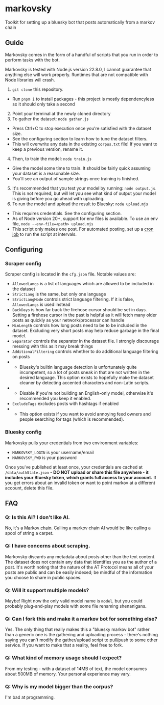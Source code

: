 # markovsky
Toolkit for setting up a bluesky bot that posts automatically from a markov chain

## Guide
Markovsky comes in the form of a handful of scripts that you run in order to perform tasks with the bot.

Markovsky is tested with Node.js version 22.8.0, I cannot guarantee that anything else will work properly. Runtimes that are not compatible with Node libraries will crash.

1. `git clone` this repository.
- Run `pnpm i` to install packages - this project is mostly dependencyless so it should only take a second
2. Point your terminal at the newly cloned directory
3. To gather the dataset: `node gather.js`
- Press Ctrl+C to stop execution once you're satisfied with the dataset size.
- See the configuring section to learn how to tune the dataset filters.
- This will overwrite any data in the existing `corpus.txt` file! If you want to keep a previous version, rename it.
4. Then, to train the model: `node train.js`
- Give the model some time to train. It should be fairly quick assuming your dataset is a reasonable size.
- You'll see an output of sample strings once training is finished.
5. It's recommended that you test your model by running: `node output.js`. This is not required, but will let you see what kind of output your model is giving before you go ahead with uploading.
6. To run the model and upload the result to Bluesky: `node upload.mjs`
- This requires credentials. See the configuring section.
- As of Node version 20+, support for env files is available. To use an env file, `node --env-file=<path> upload.mjs`
- This script only makes one post. For automated posting, set up a [cron job](https://en.wikipedia.org/wiki/Cron) to run the script at intervals.

## Configuring

### Scraper config
Scraper config is located in the `cfg.json` file. Notable values are:
- `AllowedLangs` is a list of languages which are allowed to be included in the dataset
- `StrictLang` is the same, but only one language
- `StrictLangMode` controls strict language filtering. If it is false, `AllowedLangs` is used instead
- `BackDays` is how far back the firehose cursor should be set in days. Setting a firehose cursor in the past is helpful as it will fetch many older posts as quickly as your network/processor can handle
- `MinLength` controls how long posts need to be to be included in the dataset. Excluding very short posts may help reduce garbage in the final model.
- `Separator` controls the separator in the dataset file. I strongly discourage messing with this as it may break things
- `AdditionalFiltering` controls whether to do additional language filtering on posts
- - Bluesky's builtin language detection is unfortunately quite incompetent, so a lot of posts sneak in that are not written in the desired language. This option exists to hopefully make the dataset cleaner by detecting accented characters and non-Latin scripts.
- - Disable if you're not building an English-only model, otherwise it's recommended you keep it enabled.
- `ExcludeTags` excludes posts with hashtags if enabled
- - This option exists if you want to avoid annoying feed owners and people searching for tags (which is recommended).

### Bluesky config
Markovsky pulls your credentials from two environment variables:
- `MARKOVSKY_LOGIN` is your username/email
- `MARKOVSKY_PWD` is your password

Once you've published at least once, your credentials are cached at `/data/authState.json` - **DO NOT upload or share this file anywhere - it includes your Bluesky token, which grants full access to your account.** If you get errors about an invalid token or want to point markov at a different account, delete this file.

## FAQ

### Q: Is this AI? I don't like AI.
No, it's a [Markov chain](https://en.wikipedia.org/wiki/Markov_chain). Calling a markov chain AI would be like calling a spool of string a carpet.

### Q: I have concerns about scraping.
Markovsky discards any metadata about posts other than the text content. The dataset does not contain any data that identifies you as the author of a post. It's worth noting that the nature of the AT Protocol means all of your posts are public and can be easily indexed; be mindful of the information you choose to share in public spaces.

### Q: Will it support multiple models?
Maybe! Right now the only valid model name is `model`, but you could probably plug-and-play models with some file renaming shenanigans.

### Q: Can I fork this and make it a markov bot for something else?
Yes. The only thing that really makes this a "bluesky markov bot" rather than a generic one is the gathering and uploading process - there's nothing saying you can't modify the gather/upload script to pull/push to some other service. If you want to make that a reality, feel free to fork.

### Q: What kind of memory usage should I expect?
From my testing - with a dataset of 14MB of text, the model consumes about 500MB of memory. Your personal experience may vary.

### Q: Why is my model bigger than the corpus?
I'm bad at programming.